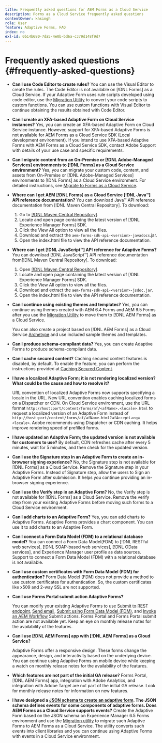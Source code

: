 ```yaml
---
title: Frequently asked questions for AEM Forms as a Cloud Service
description: Forms as a Cloud Service frequently asked questions
contentOwner: khsingh
role: User
feature: Adaptive Forms, FAQ
index: no
exl-id: 0b14b680-7da5-4e0b-bd6a-c379d148f9d7
---
```

# Frequently asked questions {#frequently-asked-questions}

* **Can I use Code Editor to create rules?**
You can use the Visual Editor to create the rules. The Code Editor is not available on [!DNL Forms] as a Cloud Service. If your Adaptive Form uses rule scripts developed using code editor, use the [Migration Utility](migrate-to-forms-as-a-cloud-service.md) to convert your code scripts to custom functions. You can use custom functions with Visual Editor to continue obtaining the results obtained with Code Editor.

* **Can I create an XFA-based Adaptive Form on Cloud Service instances?**
Yes, you can create an XFA-based Adaptive Form on Cloud Service instance. However, support for XFA-based Adaptive Forms is not available for AEM Forms as a Cloud Service SDK (Local development environment). If you intend to use XFA-based Adaptive Forms with AEM Forms as a Cloud Service SDK, contact Adobe Support with details of your use case and specific requirements.

<!-- * **Can I use an XDP as a Document of Record (DoR) template? Is Forms Designer included in AEM Forms as a Cloud Service license?** 

  Yes, you can use an XDP as a Document of Record template on Cloud Service instances. However, support to use XDP as a Document of Record template is not available for AEM Forms as a Cloud Service SDK (Local development environment). -->

* **Can I migrate content from an On-Premise or [!DNL Adobe-Managed Services] environments to [!DNL Forms] as a Cloud Service environment?**
Yes, you can migrate your custom code, content, and assets from On-Premise or [!DNL Adobe-Managed Services] environments to [!DNL Forms] as a Cloud Service environment. For detailed instructions, see [Migrate to Forms as a Cloud Service](migrate-to-forms-as-a-cloud-service.md).

<!-- You can use package manager or Experience Manager UI to [export and import Forms and related assets](import-export-forms-templates.md), use the migration utility to make your existing assets compatible with [!DNL Forms] as a Cloud Service, use the [Best Practices Analyzer](https://experienceleague.adobe.com/docs/experience-manager-cloud-service/moving/cloud-migration/best-practices-analyzer/overview-best-practices-analyzer.html?lang=en#best-practices-analyzer) tool to find the features and APIs that require changes and updated before migration, and use the [Content Transfer Tools](https://docs.adobe.com/content/help/en/experience-manager-cloud-service/moving/home.html) to move your custom code without refactoring it. -->

* **Where can I get AEM [!DNL Forms] as a Cloud Service [!DNL Java™] API reference documentation?**
You can download Java™ API reference documentation from [!DNL Maven Central Repository]. To download:
    1. Go to [[!DNL Maven Central Repository]](https://mvnrepository.com/artifact/com.adobe.aem/aem-forms-sdk-api).
    1. Locate and open page containing the latest version of [!DNL Experience Manager Forms] SDK.
    1. Click the View All option to view all the files.
    1. Download and extract the `aem-forms-sdk-api-<version>-javadocs`.jar.  
    1. Open the index.html file to view the API reference documentation.

* **Where can I get [!DNL JavaScript™] API reference for Adaptive Forms?**
You can download [!DNL JavaScript™] API reference documentation from[!DNL  Maven Central Repository]. To download:
    1. Open [[!DNL Maven Central Repository]](https://mvnrepository.com/artifact/com.adobe.aem/aem-forms-sdk-api).
    1. Locate and open page containing the latest version of [!DNL Experience Manager Forms] SDK.
    1. Click the View All option to view all the files.
    1. Download and extract the `aem-forms-sdk-api-<version>-jsdoc.jar`.  
    1. Open the index.html file to view the API reference documentation.

* **Can I continue using existing themes and templates?**
Yes, you can continue using themes created with AEM 6.4 Forms and AEM 6.5 Forms after you use the [Migration Utility](migrate-to-forms-as-a-cloud-service.md) to move them to [!DNL AEM Forms] as a Cloud Service.

  You can also create a project based on [!DNL AEM Forms] as a Cloud Service [Archetype](setup-local-development-environment.md#forms-cloud-service-local-development-environment) and use included sample themes and templates.

* **Can I produce schema-compliant data?**
Yes, you can create Adaptive Forms to produce schema-compliant data.

<!-- * **Can I pass custom parameters to the prefill service?**
Custom parameters are planned for an upcoming release. -->

* **Can I cache secured content?**
Caching secured content features is disabled, by default. To enable the feature, you can perform the instructions provided at [Caching Secured Content](https://experienceleague.adobe.com/docs/experience-manager-dispatcher/using/configuring/permissions-cache.html).

* **I have a localized Adaptive Form; it is not rendering localized version? What could be the cause and how to resolve it?**

  URL convention of localized Adaptive Forms now supports specifying a locale in the URL. New URL convention enables caching localized forms on a Dispatcher or CDN. On Cloud Service environment, use the URL format `http://host:port/content/forms/af/<afName>.<locale>.html` to request a localized version of an Adaptive Form instead of `http://host:port/content/forms/af/afName.html?afAcceptLang=<locale>`. Adobe recommends using Dispatcher or CDN caching. It helps improve rendering speed of prefilled forms.

* **I have updated an Adaptive Form; the updated version is not available for customers to use?**
By default, CDN refreshes cache after every 5 minutes, wait for 5 minutes, and then check for the updated version.

* **Can I use the Signature step in an Adaptive Form to create an in-browser signing experience?**
No, the Signature step is not available for [!DNL Forms] as a Cloud Service. Remove the Signature step in your Adaptive Forms. Instead of Signature step, allow the users to Sign an Adaptive Form after submission. It helps you continue providing an in-browser signing experience.

* **Can I use the Verify step in an Adaptive Form?**
No, the Verify step is not available for [!DNL Forms] as a Cloud Service. Remove the verify step from your existing Adaptive Forms before moving such forms to a Cloud Service environment.

* **Can I add charts to an Adaptive Form?**
Yes, you can add charts to Adaptive Forms. Adaptive Forms provides a chart component. You can use it to add charts to an Adaptive Form.

* **Can I connect a Form Data Model (FDM) to a relational database model?**
You can connect a Form Data Model(FDM) to [!DNL RESTful web services], [!DNL SOAP-based web services], [!DNL OData services], and Experience Manager user profile as data sources. Support to connect a Form Data Model (FDM) with a relational database is not available.  

* **Can I use custom certificates with Form Data Model (FDM) for authentication?**
Form Data Model (FDM) does not provide a method to use custom certificates for authentication. So, the custom certificates like x509 and 2-way SSL are not supported.  

* **Can I use Forms Portal submit action Adaptive Forms?**

  You can modify your existing Adaptive Forms to use [Submit to REST endpoint](configuring-submit-actions.md#submit-to-rest-endpoint), [Send email](configuring-submit-actions.md#send-email), [Submit using Form Data Model (FDM)](configuring-submit-actions.md#submit-using-form-data-model), and [Invoke an AEM Workflow](configuring-submit-actions.md#invoke-an-aem-workflow) Submit actions. Forms Portal and Forms Portal submit action are not available yet. Keep an eye on monthly release notes for the availability of the features.

* **Can I use [!DNL AEM Forms] app with [!DNL AEM Forms] as a Cloud Service?**

  Adaptive Forms offer a responsive design. These forms change the appearance, design, and interactivity based on the underlying device. You can continue using Adaptive Forms on mobile device while keeping a watch on monthly release notes for the availability of the features.
  
* **Which features are not part of the initial GA release?**
  Forms Portal, [!DNL AEM Forms] app, integration with Adobe Analytics, and integration with Adobe Target are not part of the initial GA release. Look for monthly release notes for information on new features.

* **I have designed a [JSON schema to create an adaptive form](adaptive-form-json-schema-form-model.md). The JSON schema defines events for some components of adaptive forms. Does AEM Forms as a Cloud Service supports events?**
  Create the Adaptive Form based on the JSON schema on Experience Manager 6.5 Forms environment and use the [Migration utility](migrate-to-forms-as-a-cloud-service.md) to migrate such Adaptive Forms to AEM Forms as a Cloud Service. The utility converts such events into client libraries and you can continue using Adaptive Forms with events in a Cloud Service environment.

<!-- 

* **Is there any AEM Forms as a Cloud Service connector for Microsoft Power Automate?**

  Yes, Adobe provides an Adobe Experience Manager connector to access [Adobe Experience Manager Forms - Communication capabilities](https://experienceleague.adobe.com/docs/experience-manager-cloud-service/content/forms/using-communications/aem-forms-cloud-service-communications-introduction.html) through Microsoft Power Automate. You can create a PDF document that is based on a form design and XML form data or create PostScript (PS), Printer Command Language (PCL), Zebra Printing Language (ZPL) and other Printer Definition Language documents. 

  You can get started with Adobe Experience Manager easily with just a few steps:

  1. Generate the Service credentials: Use Adobe Experience Manager Developer Console to [generate](https://experienceleague.adobe.com/docs/experience-manager-learn/getting-started-with-aem-headless/authentication/service-credentials.html?#generate-service-credentials) the service credentials.  
  
  1. Setup your connection: Add your service credentials to the Adobe Experience Manager Connector. You can get crdential from service credential JSON and copy these credential details to your one-time connection setup:

    * AEM Server
    * Organization ID 
    * Client ID
    * Client Secret
    * Technical Account ID
    * Meta Scopes
    * Private Key - base64 encoded keys are accepted
    * Adobe IMS Host URL

    <br> 
    
    ![Use your Service Credential JSON for credential details](assets/forms-aem-pa-connector-connection.png)

    A sample Service Credential JSON file fields mapped to Adobe Experience Manager connector for Microsoft Power Automate.

    -->
